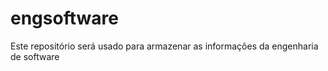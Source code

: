 # engsoftware



Este repositório será usado para armazenar as informações da engenharia de software